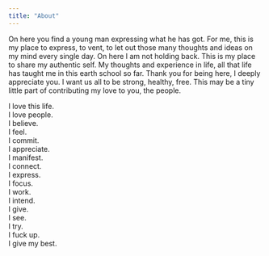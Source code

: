```yaml
---
title: "About"
---
```


On here you find a young man expressing what he has got. For me, this is my place to express, to vent, to let out those many thoughts and ideas on my mind every single day. On here I am not holding back. This is my place to share my authentic self. My thoughts and experience in life, all that life has taught me in this earth school so far. Thank you for being here, I deeply appreciate you. I want us all to be strong, healthy, free. This may be a tiny little part of contributing my love to you, the people. 


I love this life.    
I love people.   
I believe.    
I feel.   
I commit.   
I appreciate.    
I manifest.  
I connect.   
I express.   
I focus.   
I work.   
I intend.  
I give.   
I see.   
I try.   
I fuck up.   
I give my best.   



